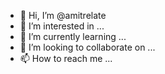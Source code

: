 - 👋 Hi, I’m @amitrelate
- 👀 I’m interested in ...
- 🌱 I’m currently learning ...
- 💞️ I’m looking to collaborate on ...
- 📫 How to reach me ...

<!---
amitrelate/amitrelate is a ✨ special ✨ repository because its `README.md` (this file) appears on your GitHub profile.
You can click the Preview link to take a look at your changes.
--->
